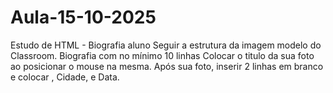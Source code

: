 # Aula-15-10-2025
Estudo de HTML - Biografia aluno
Seguir a estrutura da imagem modelo do Classroom.
Biografia com no mínimo 10 linhas
Colocar o titulo da sua foto ao posicionar o mouse na mesma.
Após sua foto, inserir 2 linhas em branco e colocar , Cidade, e Data.
